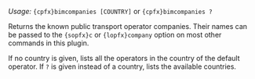 *Usage:* `{cpfx}bimcompanies [COUNTRY]` or `{cpfx}bimcompanies ?`

Returns the known public transport operator companies. Their names can be passed to the `{sopfx}c` or `{lopfx}company` option on most other commands in this plugin.

If no country is given, lists all the operators in the country of the default operator. If `?` is given instead of a country, lists the available countries.
